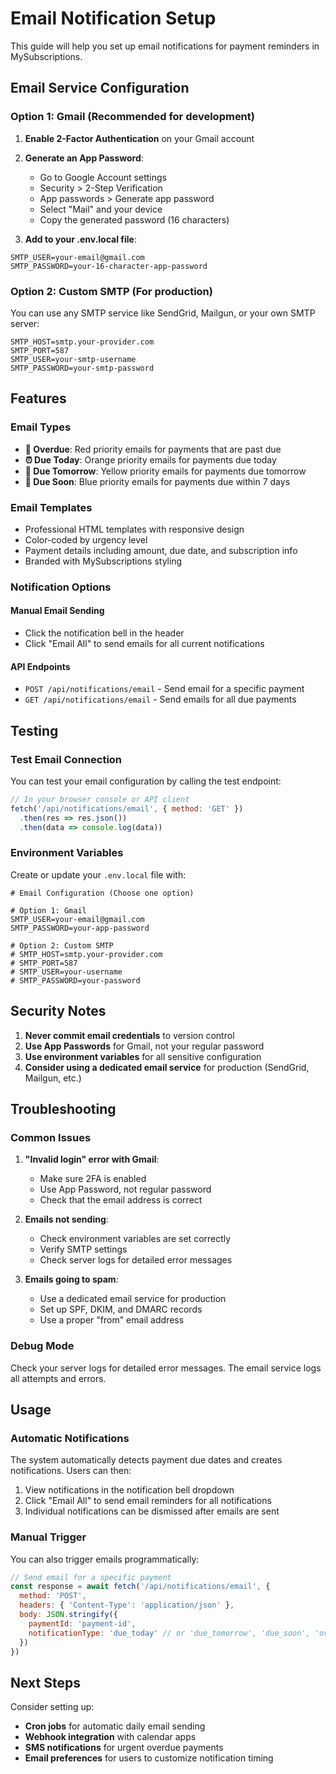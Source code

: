 # Email Notification Setup

This guide will help you set up email notifications for payment reminders in MySubscriptions.

## Email Service Configuration

### Option 1: Gmail (Recommended for development)

1. **Enable 2-Factor Authentication** on your Gmail account
2. **Generate an App Password**:
   - Go to Google Account settings
   - Security > 2-Step Verification
   - App passwords > Generate app password
   - Select "Mail" and your device
   - Copy the generated password (16 characters)

3. **Add to your .env.local file**:
```env
SMTP_USER=your-email@gmail.com
SMTP_PASSWORD=your-16-character-app-password
```

### Option 2: Custom SMTP (For production)

You can use any SMTP service like SendGrid, Mailgun, or your own SMTP server:

```env
SMTP_HOST=smtp.your-provider.com
SMTP_PORT=587
SMTP_USER=your-smtp-username
SMTP_PASSWORD=your-smtp-password
```

## Features

### Email Types
- **🚨 Overdue**: Red priority emails for payments that are past due
- **⏰ Due Today**: Orange priority emails for payments due today
- **📅 Due Tomorrow**: Yellow priority emails for payments due tomorrow
- **📆 Due Soon**: Blue priority emails for payments due within 7 days

### Email Templates
- Professional HTML templates with responsive design
- Color-coded by urgency level
- Payment details including amount, due date, and subscription info
- Branded with MySubscriptions styling

### Notification Options

#### Manual Email Sending
- Click the notification bell in the header
- Click "Email All" to send emails for all current notifications

#### API Endpoints
- `POST /api/notifications/email` - Send email for a specific payment
- `GET /api/notifications/email` - Send emails for all due payments

## Testing

### Test Email Connection
You can test your email configuration by calling the test endpoint:

```javascript
// In your browser console or API client
fetch('/api/notifications/email', { method: 'GET' })
  .then(res => res.json())
  .then(data => console.log(data))
```

### Environment Variables
Create or update your `.env.local` file with:

```env
# Email Configuration (Choose one option)

# Option 1: Gmail
SMTP_USER=your-email@gmail.com
SMTP_PASSWORD=your-app-password

# Option 2: Custom SMTP
# SMTP_HOST=smtp.your-provider.com
# SMTP_PORT=587
# SMTP_USER=your-username
# SMTP_PASSWORD=your-password
```

## Security Notes

1. **Never commit email credentials** to version control
2. **Use App Passwords** for Gmail, not your regular password
3. **Use environment variables** for all sensitive configuration
4. **Consider using a dedicated email service** for production (SendGrid, Mailgun, etc.)

## Troubleshooting

### Common Issues

1. **"Invalid login" error with Gmail**:
   - Make sure 2FA is enabled
   - Use App Password, not regular password
   - Check that the email address is correct

2. **Emails not sending**:
   - Check environment variables are set correctly
   - Verify SMTP settings
   - Check server logs for detailed error messages

3. **Emails going to spam**:
   - Use a dedicated email service for production
   - Set up SPF, DKIM, and DMARC records
   - Use a proper "from" email address

### Debug Mode
Check your server logs for detailed error messages. The email service logs all attempts and errors.

## Usage

### Automatic Notifications
The system automatically detects payment due dates and creates notifications. Users can then:

1. View notifications in the notification bell dropdown
2. Click "Email All" to send email reminders for all notifications
3. Individual notifications can be dismissed after emails are sent

### Manual Trigger
You can also trigger emails programmatically:

```javascript
// Send email for a specific payment
const response = await fetch('/api/notifications/email', {
  method: 'POST',
  headers: { 'Content-Type': 'application/json' },
  body: JSON.stringify({
    paymentId: 'payment-id',
    notificationType: 'due_today' // or 'due_tomorrow', 'due_soon', 'overdue'
  })
})
```

## Next Steps

Consider setting up:
- **Cron jobs** for automatic daily email sending
- **Webhook integration** with calendar apps
- **SMS notifications** for urgent overdue payments
- **Email preferences** for users to customize notification timing